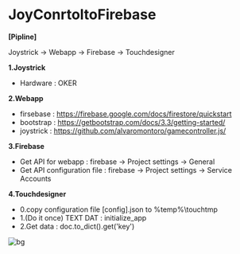 # JoyConrtoltoFirebase

**[Pipline]**

Joystrick -> Webapp -> Firebase -> Touchdesigner

**1.Joystrick**
- Hardware : OKER

**2.Webapp**
- firsebase : https://firebase.google.com/docs/firestore/quickstart
- bootstrap  : https://getbootstrap.com/docs/3.3/getting-started/
- joystrick : https://github.com/alvaromontoro/gamecontroller.js/

**3.Firebase**
- Get API for webapp : firebase -> Project settings -> General
- Get API configuration file : firebase -> Project settings -> Service Accounts

**4.Touchdesigner**
- 0.copy configuration file [config].json to %temp%\touchtmp
- 1.(Do it once) TEXT DAT : initialize_app 
- 2.Get data : doc.to_dict().get('key')



![bg](https://user-images.githubusercontent.com/17475338/126764234-9526a434-6799-427c-9c3b-5456152fa308.PNG)

